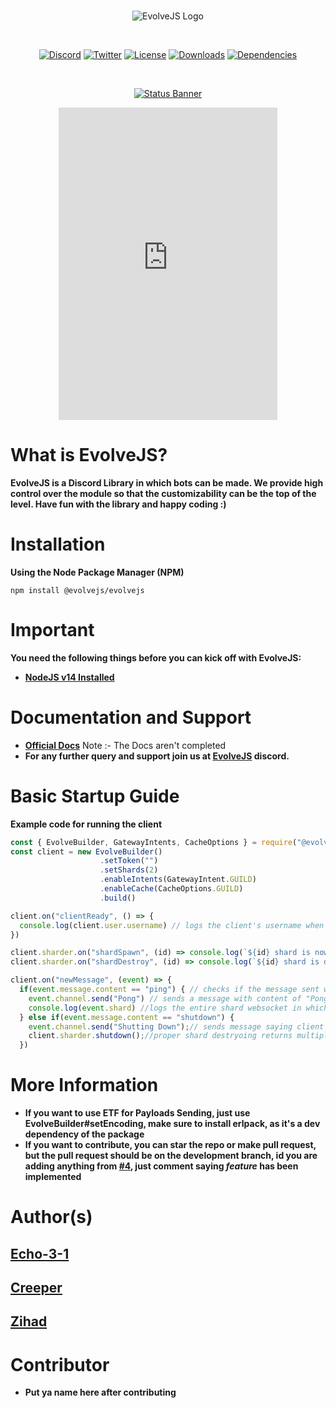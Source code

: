 <div align="center">
  <br />
  <p>
   <img src="https://cdn.discordapp.com/attachments/712948948343455856/734829166821900438/EvolveJS.png" alt="EvolveJS Logo" />
  </p>
  <br />
  <p>
<a href="https://discord.gg/9bnpjqY"><img src="https://discordapp.com/api/guilds/736450058664411166/widget.png?style=shield" alt="Discord" /></a>
    <a href="https://twitter.com/ABlazify"><img src="https://img.shields.io/twitter/follow/ABlazify?label=Follow&style=social" alt="Twitter" /></a>
    <a href="https://github.com/EvolveJS/EvolveJS/blob/master/LICENSE"><img src="https://img.shields.io/npm/l/@evolvejs/evolvejs" alt="License" /></a>
    <a href="https://npmjs.com/package/@evolvejs/evolvejs"><img src="https://img.shields.io/npm/dt/@evolvejs/evolvejs" alt="Downloads" /></a>
    <a href="https://david-dm.org/EvolveJS/EvolveJS"><img src="https://img.shields.io/david/EvolveJS/EvolveJS" alt="Dependencies" /></a>
  </p>
  <br />
  <p>
    <a href="https://nodei.co/npm/@evolvejs/evolvejs"><img src="https://nodei.co/npm/@evolvejs/evolvejs.png?downloads=true&stars=true" alt="Status Banner"></a>
  </p>

  <iframe src="https://discordapp.com/widget?id=736450058664411166&theme=dark" width="350" height="500" allowtransparency="true" frameborder="0" sandbox="allow-popups allow-popups-to-escape-sandbox allow-same-origin allow-scripts"></iframe>
</div>



# What is EvolveJS?
**EvolveJS is a Discord Library in which bots can be made. We provide high control over the module so that the customizability can be the top of the level.
Have fun with the library and happy coding :)**

# Installation

**Using the Node Package Manager (NPM)**

```shell script
npm install @evolvejs/evolvejs
```

# Important

**You need the following things before you can kick off with EvolveJS:**

- [**NodeJS v14 Installed**](https://www.nodejs.org)

# Documentation and Support

- **[Official Docs](https://evolvejs.js.org)**
Note :- The Docs aren't completed
- **For any further query and support join us at [EvolveJS](https://discord.gg/9bnpjqY) discord.**

# Basic Startup Guide

**Example code for running the client**

```js
const { EvolveBuilder, GatewayIntents, CacheOptions } = require("@evolvejs/evolvejs")
const client = new EvolveBuilder()
                    .setToken("")
                    .setShards(2)
                    .enableIntents(GatewayIntent.GUILD)
                    .enableCache(CacheOptions.GUILD)
                    .build()

client.on("clientReady", () => {
  console.log(client.user.username) // logs the client's username when all shard is ready
})

client.sharder.on("shardSpawn", (id) => console.log(`${id} shard is now online`))
client.sharder.on("shardDestroy", (id) => console.log(`${id} shard is destryed`))

client.on("newMessage", (event) => {
  if(event.message.content == "ping") { // checks if the message sent was "ping"
    event.channel.send("Pong") // sends a message with content of "Pong"
    console.log(event.shard) //logs the entire shard websocket in which the event was triggered
  } else if(event.message.content == "shutdown") {
    event.channel.send("Shutting Down");// sends message saying client is shutting down
    client.sharder.shutdown();//proper shard destryoing returns multiple shard destroy event if multiple shards
  })


```

# More Information
- **If you want to use ETF for Payloads Sending, just use EvolveBuilder#setEncoding, make sure to install erlpack, as it's a dev dependency of the package**
- **If you want to contribute, you can star the repo or make pull request, but the pull request should be on the development branch, id you are adding anything from [#4](https://github.com/EvolveJS/EvolveJS/issues/4), just comment saying *feature* has been implemented**

# Author(s)

## **[Echo-3-1](https://github.com/Echo-3-1)** 

## [Creeper](https://github.com/CreeperPlanet26)

## [Zihad](https://github.com/zihadmahiuddin)

# Contributor

- **Put ya name here after contributing**